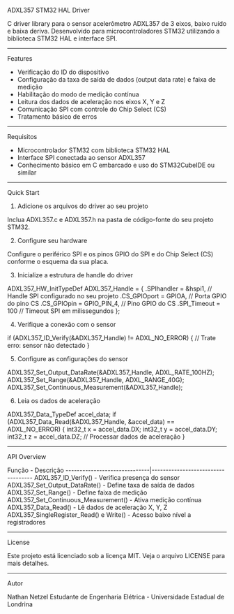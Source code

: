 ADXL357 STM32 HAL Driver

C driver library para o sensor acelerômetro ADXL357 de 3 eixos, baixo ruído e baixa deriva.
Desenvolvido para microcontroladores STM32 utilizando a biblioteca STM32 HAL e interface SPI.

---

Features

- Verificação do ID do dispositivo
- Configuração da taxa de saída de dados (output data rate) e faixa de medição
- Habilitação do modo de medição contínua
- Leitura dos dados de aceleração nos eixos X, Y e Z
- Comunicação SPI com controle do Chip Select (CS)
- Tratamento básico de erros

---

Requisitos

- Microcontrolador STM32 com biblioteca STM32 HAL
- Interface SPI conectada ao sensor ADXL357
- Conhecimento básico em C embarcado e uso do STM32CubeIDE ou similar

---

Quick Start

1. Adicione os arquivos do driver ao seu projeto

Inclua ADXL357.c e ADXL357.h na pasta de código-fonte do seu projeto STM32.

2. Configure seu hardware

Configure o periférico SPI e os pinos GPIO do SPI e do Chip Select (CS) conforme o esquema da sua placa.

3. Inicialize a estrutura de handle do driver

ADXL357_HW_InitTypeDef ADXL357_Handle = {
    .SPIhandler = &hspi1,             // Handle SPI configurado no seu projeto
    .CS_GPIOport = GPIOA,             // Porta GPIO do pino CS
    .CS_GPIOpin = GPIO_PIN_4,         // Pino GPIO do CS
    .SPI_Timeout = 100                // Timeout SPI em milissegundos
};

4. Verifique a conexão com o sensor

if (ADXL357_ID_Verify(&ADXL357_Handle) != ADXL_NO_ERROR) {
    // Trate erro: sensor não detectado
}

5. Configure as configurações do sensor

ADXL357_Set_Output_DataRate(&ADXL357_Handle, ADXL_RATE_100HZ);
ADXL357_Set_Range(&ADXL357_Handle, ADXL_RANGE_40G);
ADXL357_Set_Continuous_Measurement(&ADXL357_Handle);

6. Leia os dados de aceleração

ADXL357_Data_TypeDef accel_data;
if (ADXL357_Data_Read(&ADXL357_Handle, &accel_data) == ADXL_NO_ERROR) {
    int32_t x = accel_data.DX;
    int32_t y = accel_data.DY;
    int32_t z = accel_data.DZ;
    // Processar dados de aceleração
}

---

API Overview

Função                         - Descrição
------------------------------|-----------------------------------
ADXL357_ID_Verify()            - Verifica presença do sensor
ADXL357_Set_Output_DataRate()  - Define taxa de saída de dados
ADXL357_Set_Range()            - Define faixa de medição
ADXL357_Set_Continuous_Measurement() - Ativa medição contínua
ADXL357_Data_Read()            - Lê dados de aceleração X, Y, Z
ADXL357_SingleRegister_Read() e Write() - Acesso baixo nível a registradores

---

License

Este projeto está licenciado sob a licença MIT. Veja o arquivo LICENSE para mais detalhes.

---

Autor

Nathan Netzel
Estudante de Engenharia Elétrica - Universidade Estadual de Londrina
